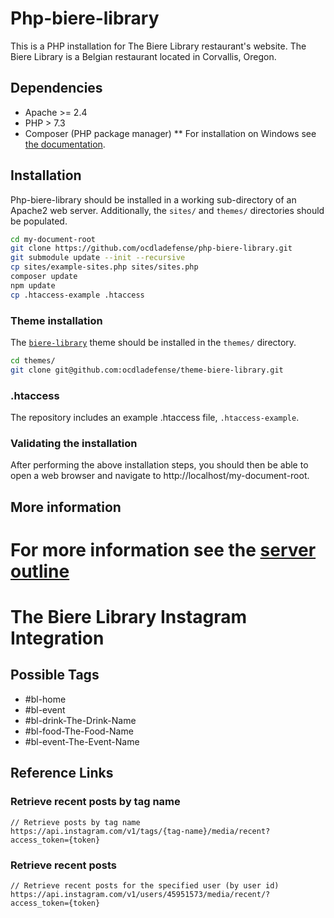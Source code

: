 # Php-biere-library
This is a PHP installation for The Biere Library restaurant's website.  The Biere Library is a Belgian restaurant located in Corvallis, Oregon.

## Dependencies
* Apache >= 2.4
* PHP > 7.3
* Composer (PHP package manager)
** For installation on Windows see [the documentation](https://getcomposer.org/doc/00-intro.md#installation-windows).

## Installation
Php-biere-library should be installed in a working sub-directory of an Apache2 web server.
Additionally, the <code>sites/</code> and <code>themes/</code> directories should be populated.  

```bash
cd my-document-root
git clone https://github.com/ocdladefense/php-biere-library.git
git submodule update --init --recursive
cp sites/example-sites.php sites/sites.php
composer update
npm update
cp .htaccess-example .htaccess
```

### Theme installation
The <code>[biere-library](https://github.com/ocdladefense/theme-biere-library)</code> theme should be installed in the <code>themes/</code> directory.
```bash
cd themes/
git clone git@github.com:ocdladefense/theme-biere-library.git
```

### .htaccess
The repository includes an example .htaccess file, <code>.htaccess-example</code>.

### Validating the installation
After performing the above installation steps, you should then be able to open a web browser and navigate to http://localhost/my-document-root.

## More information
For more information see the [server outline](https://docs.google.com/drawings/d/1eHy1dVjZhxTji9msrA00NKTfgfw7kxzlPjal8Utf40M/edit?usp=sharing)
=======

# The Biere Library Instagram Integration

## Possible Tags
* #bl-home
* #bl-event
* #bl-drink-The-Drink-Name
* #bl-food-The-Food-Name
* #bl-event-The-Event-Name


## Reference Links

### Retrieve recent posts by tag name
```
// Retrieve posts by tag name
https://api.instagram.com/v1/tags/{tag-name}/media/recent?access_token={token}
```

### Retrieve recent posts
```
// Retrieve recent posts for the specified user (by user id)
https://api.instagram.com/v1/users/45951573/media/recent/?access_token={token}
```
